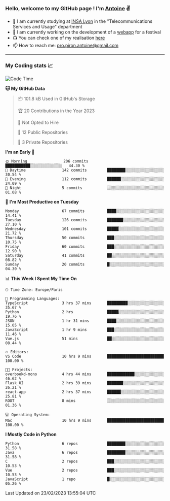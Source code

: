 ### Hello, welcome to my GitHub page ! I'm [Antoine](https://github.com/AntoinePiron) ✌️

- 🌱 I am currently studying at [INSA Lyon](https://www.insa-lyon.fr) in the "Telecommunications Services and Usage" department
- 🔭 I am currently working on the development of a [webapp](https://github.com/24HeuresINSA/Overbookd) for a festival
- 📺 You can check one of my realisation [here](https://astustc.fr)
- 📫 How to reach me: [pro.piron.antoine@gmail.com](mailto:pro.piron.antoine@gmail.com)

---

### My Coding stats 📈
<!--START_SECTION:waka-->
![Code Time](http://img.shields.io/badge/Code%20Time-33%20hrs%2030%20mins-blue)

**🐱 My GitHub Data** 

> 📦 101.8 kB Used in GitHub's Storage 
 > 
> 🏆 20 Contributions in the Year 2023
 > 
> 🚫 Not Opted to Hire
 > 
> 📜 12 Public Repositories 
 > 
> 🔑 3 Private Repositories 
 > 
**I'm an Early 🐤** 

```text
🌞 Morning                206 commits         ███████████░░░░░░░░░░░░░░   44.30 % 
🌆 Daytime                142 commits         ████████░░░░░░░░░░░░░░░░░   30.54 % 
🌃 Evening                112 commits         ██████░░░░░░░░░░░░░░░░░░░   24.09 % 
🌙 Night                  5 commits           ░░░░░░░░░░░░░░░░░░░░░░░░░   01.08 % 
```
📅 **I'm Most Productive on Tuesday** 

```text
Monday                   67 commits          ████░░░░░░░░░░░░░░░░░░░░░   14.41 % 
Tuesday                  126 commits         ███████░░░░░░░░░░░░░░░░░░   27.10 % 
Wednesday                101 commits         █████░░░░░░░░░░░░░░░░░░░░   21.72 % 
Thursday                 50 commits          ███░░░░░░░░░░░░░░░░░░░░░░   10.75 % 
Friday                   60 commits          ███░░░░░░░░░░░░░░░░░░░░░░   12.90 % 
Saturday                 41 commits          ██░░░░░░░░░░░░░░░░░░░░░░░   08.82 % 
Sunday                   20 commits          █░░░░░░░░░░░░░░░░░░░░░░░░   04.30 % 
```


📊 **This Week I Spent My Time On** 

```text
🕑︎ Time Zone: Europe/Paris

💬 Programming Languages: 
TypeScript               3 hrs 37 mins       █████████░░░░░░░░░░░░░░░░   35.67 % 
Python                   2 hrs               █████░░░░░░░░░░░░░░░░░░░░   19.76 % 
JSON                     1 hr 31 mins        ████░░░░░░░░░░░░░░░░░░░░░   15.05 % 
JavaScript               1 hr 9 mins         ███░░░░░░░░░░░░░░░░░░░░░░   11.46 % 
Vue.js                   51 mins             ██░░░░░░░░░░░░░░░░░░░░░░░   08.44 % 

🔥 Editors: 
VS Code                  10 hrs 9 mins       █████████████████████████   100.00 % 

🐱‍💻 Projects: 
overbookd-mono           4 hrs 44 mins       ████████████░░░░░░░░░░░░░   46.62 % 
Flask_UI                 2 hrs 39 mins       ███████░░░░░░░░░░░░░░░░░░   26.21 % 
react-app                2 hrs 37 mins       ██████░░░░░░░░░░░░░░░░░░░   25.81 % 
ROOT                     8 mins              ░░░░░░░░░░░░░░░░░░░░░░░░░   01.36 % 

💻 Operating System: 
Mac                      10 hrs 9 mins       █████████████████████████   100.00 % 
```

**I Mostly Code in Python** 

```text
Python                   6 repos             ████████░░░░░░░░░░░░░░░░░   31.58 % 
Java                     6 repos             ████████░░░░░░░░░░░░░░░░░   31.58 % 
C                        2 repos             ███░░░░░░░░░░░░░░░░░░░░░░   10.53 % 
Vue                      2 repos             ███░░░░░░░░░░░░░░░░░░░░░░   10.53 % 
JavaScript               1 repo              █░░░░░░░░░░░░░░░░░░░░░░░░   05.26 % 
```




 Last Updated on 23/02/2023 13:55:04 UTC
<!--END_SECTION:waka-->
